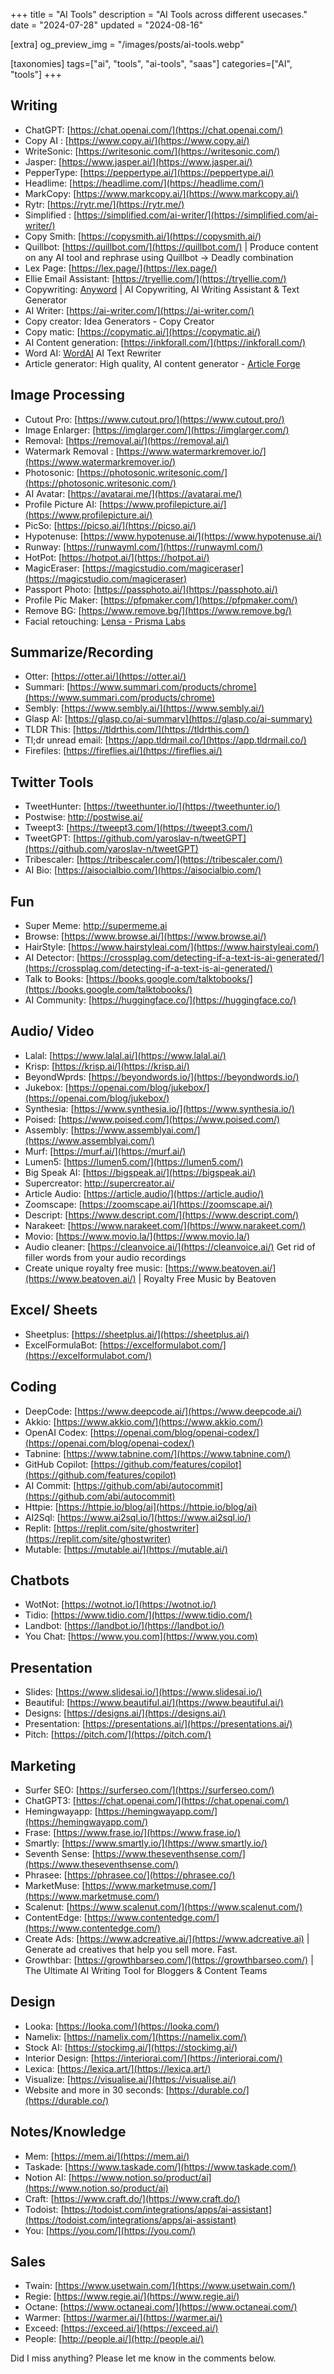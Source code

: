 +++
title = "AI Tools"
description = "AI Tools across different usecases."
date = "2024-07-28"
updated = "2024-08-16"

[extra]
og_preview_img = "/images/posts/ai-tools.webp"

[taxonomies]
tags=["ai", "tools", "ai-tools", "saas"]
categories=["AI", "tools"]
+++

## Writing

* ChatGPT: [https://chat.openai.com/](https://chat.openai.com/)
* Copy AI : [https://www.copy.ai/](https://www.copy.ai/)
* WriteSonic: [https://writesonic.com/](https://writesonic.com/)
* Jasper: [https://www.jasper.ai/](https://www.jasper.ai/)
* PepperType: [https://peppertype.ai/](https://peppertype.ai/)
* Headlime: [https://headlime.com/](https://headlime.com/)
* MarkCopy: [https://www.markcopy.ai/](https://www.markcopy.ai/)
* Rytr: [https://rytr.me/](https://rytr.me/)
* Simplified : [https://simplified.com/ai-writer/](https://simplified.com/ai-writer/)
* Copy Smith: [https://copysmith.ai/](https://copysmith.ai/)
* Quillbot: [https://quillbot.com/](https://quillbot.com/) | Produce content on any AI tool and rephrase using Quillbot → Deadly combination
* Lex Page: [https://lex.page/](https://lex.page/)
* Ellie Email Assistant: [https://tryellie.com/](https://tryellie.com/)
* Copywriting: [Anyword](https://anyword.com) | AI Copywriting, AI Writing Assistant & Text Generator
* AI Writer: [https://ai-writer.com/](https://ai-writer.com/)
* Copy creator: Idea Generators - Copy Creator
* Copy matic: [https://copymatic.ai/](https://copymatic.ai/)
* AI Content generation: [https://inkforall.com/](https://inkforall.com/)
* Word AI: [WordAI](https://www.word.ai) AI Text Rewriter
* Article generator: High quality, AI content generator - [Article Forge](https://www.articleforge.com/)

## Image Processing

* Cutout Pro: [https://www.cutout.pro/](https://www.cutout.pro/)
* Image Enlarger: [https://imglarger.com/](https://imglarger.com/)
* Removal: [https://removal.ai/](https://removal.ai/)
* Watermark Removal : [https://www.watermarkremover.io/](https://www.watermarkremover.io/)
* Photosonic: [https://photosonic.writesonic.com/](https://photosonic.writesonic.com/)
* AI Avatar: [https://avatarai.me/](https://avatarai.me/)
* Profile Picture AI: [https://www.profilepicture.ai/](https://www.profilepicture.ai/)
* PicSo: [https://picso.ai/](https://picso.ai/)
* Hypotenuse: [https://www.hypotenuse.ai/](https://www.hypotenuse.ai/)
* Runway: [https://runwayml.com/](https://runwayml.com/)
* HotPot: [https://hotpot.ai/](https://hotpot.ai/)
* MagicEraser: [https://magicstudio.com/magiceraser](https://magicstudio.com/magiceraser)
* Passport Photo: [https://passphoto.ai/](https://passphoto.ai/)
* Profile Pic Maker: [https://pfpmaker.com/](https://pfpmaker.com/)
* Remove BG: [https://www.remove.bg/](https://www.remove.bg/)
* Facial retouching: [Lensa - Prisma Labs](https://prisma-ai.com/lensa)

## Summarize/Recording

* Otter: [https://otter.ai/](https://otter.ai/)
* Summari: [https://www.summari.com/products/chrome](https://www.summari.com/products/chrome)
* Sembly: [https://www.sembly.ai/](https://www.sembly.ai/)
* Glasp AI: [https://glasp.co/ai-summary](https://glasp.co/ai-summary)
* TLDR This: [https://tldrthis.com/](https://tldrthis.com/)
* Tl;dr unread email: [https://app.tldrmail.co/](https://app.tldrmail.co/)
* Firefiles: [https://fireflies.ai/](https://fireflies.ai/)

## Twitter Tools

* TweetHunter: [https://tweethunter.io/](https://tweethunter.io/)
* Postwise: http://postwise.ai/
* Tweept3: [https://tweept3.com/](https://tweept3.com/)
* TweetGPT: [https://github.com/yaroslav-n/tweetGPT](https://github.com/yaroslav-n/tweetGPT)
* Tribescaler: [https://tribescaler.com/](https://tribescaler.com/)
* AI Bio: [https://aisocialbio.com/](https://aisocialbio.com/)

## Fun

* Super Meme: http://supermeme.ai
* Browse: [https://www.browse.ai/](https://www.browse.ai/)
* HairStyle: [https://www.hairstyleai.com/](https://www.hairstyleai.com/)
* AI Detector: [https://crossplag.com/detecting-if-a-text-is-ai-generated/](https://crossplag.com/detecting-if-a-text-is-ai-generated/)
* Talk to Books: [https://books.google.com/talktobooks/](https://books.google.com/talktobooks/)
* AI Community: [https://huggingface.co/](https://huggingface.co/)

## Audio/ Video

* Lalal: [https://www.lalal.ai/](https://www.lalal.ai/)
* Krisp: [https://krisp.ai/](https://krisp.ai/)
* BeyondWprds: [https://beyondwords.io/](https://beyondwords.io/)
* Jukebox: [https://openai.com/blog/jukebox/](https://openai.com/blog/jukebox/)
* Synthesia: [https://www.synthesia.io/](https://www.synthesia.io/)
* Poised: [https://www.poised.com/](https://www.poised.com/)
* Assembly: [https://www.assemblyai.com/](https://www.assemblyai.com/)
* Murf: [https://murf.ai/](https://murf.ai/)
* Lumen5: [https://lumen5.com/](https://lumen5.com/)
* Big Speak AI: [https://bigspeak.ai/](https://bigspeak.ai/)
* Supercreator: http://supercreator.ai/
* Article Audio: [https://article.audio/](https://article.audio/)
* Zoomscape: [https://zoomscape.ai/](https://zoomscape.ai/)
* Descript: [https://www.descript.com/](https://www.descript.com/)
* Narakeet: [https://www.narakeet.com/](https://www.narakeet.com/)
* Movio: [https://www.movio.la/](https://www.movio.la/)
* Audio cleaner:  [https://cleanvoice.ai/](https://cleanvoice.ai/)  Get rid of filler words from your audio recordings
* Create unique royalty free music: [https://www.beatoven.ai/](https://www.beatoven.ai/) | Royalty Free Music by Beatoven

## Excel/ Sheets

* Sheetplus: [https://sheetplus.ai/](https://sheetplus.ai/)
* ExcelFormulaBot: [https://excelformulabot.com/](https://excelformulabot.com/)

## Coding

* DeepCode: [https://www.deepcode.ai/](https://www.deepcode.ai/)
* Akkio: [https://www.akkio.com/](https://www.akkio.com/)
* OpenAI Codex: [https://openai.com/blog/openai-codex/](https://openai.com/blog/openai-codex/)
* Tabnine: [https://www.tabnine.com/](https://www.tabnine.com/)
* GitHub Copilot: [https://github.com/features/copilot](https://github.com/features/copilot)
* AI Commit: [https://github.com/abi/autocommit](https://github.com/abi/autocommit)
* Httpie: [https://httpie.io/blog/ai](https://httpie.io/blog/ai)
* AI2Sql: [https://www.ai2sql.io/](https://www.ai2sql.io/)
* Replit: [https://replit.com/site/ghostwriter](https://replit.com/site/ghostwriter)
* Mutable: [https://mutable.ai/](https://mutable.ai/)

## Chatbots

* WotNot: [https://wotnot.io/](https://wotnot.io/)
* Tidio: [https://www.tidio.com/](https://www.tidio.com/)
* Landbot: [https://landbot.io/](https://landbot.io/)
* You Chat: [https://www.you.com](https://www.you.com)

## Presentation

* Slides: [https://www.slidesai.io/](https://www.slidesai.io/)
* Beautiful: [https://www.beautiful.ai/](https://www.beautiful.ai/)
* Designs: [https://designs.ai/](https://designs.ai/)
* Presentation: [https://presentations.ai/](https://presentations.ai/)
* Pitch: [https://pitch.com/](https://pitch.com/)

## Marketing

* Surfer SEO: [https://surferseo.com/](https://surferseo.com/)
* ChatGPT3: [https://chat.openai.com/](https://chat.openai.com/)
* Hemingwayapp: [https://hemingwayapp.com/](https://hemingwayapp.com/)
* Frase: [https://www.frase.io/](https://www.frase.io/)
* Smartly: [https://www.smartly.io/](https://www.smartly.io/)
* Seventh Sense: [https://www.theseventhsense.com/](https://www.theseventhsense.com/)
* Phrasee: [https://phrasee.co/](https://phrasee.co/)
* MarketMuse: [https://www.marketmuse.com/](https://www.marketmuse.com/)
* Scalenut: [https://www.scalenut.com/](https://www.scalenut.com/)
* ContentEdge: [https://www.contentedge.com/](https://www.contentedge.com/)
* Create Ads: [https://www.adcreative.ai/](https://www.adcreative.ai) | Generate ad creatives that help you sell more. Fast.
* Growthbar: [https://growthbarseo.com/](https://growthbarseo.com/) | The Ultimate AI Writing Tool for Bloggers & Content Teams

## Design
* Looka: [https://looka.com/](https://looka.com/)
* Namelix: [https://namelix.com/](https://namelix.com/)
* Stock AI: [https://stockimg.ai/](https://stockimg.ai/)
* Interior Design: [https://interiorai.com/](https://interiorai.com/)
* Lexica: [https://lexica.art/](https://lexica.art/)
* Visualize: [https://visualise.ai/](https://visualise.ai/)
* Website and more in 30 seconds: [https://durable.co/](https://durable.co/)

## Notes/Knowledge

* Mem: [https://mem.ai/](https://mem.ai/)
* Taskade: [https://www.taskade.com/](https://www.taskade.com/)
* Notion AI: [https://www.notion.so/product/ai](https://www.notion.so/product/ai)
* Craft: [https://www.craft.do/](https://www.craft.do/)
* Todoist: [https://todoist.com/integrations/apps/ai-assistant](https://todoist.com/integrations/apps/ai-assistant)
* You: [https://you.com/](https://you.com/)

## Sales

* Twain: [https://www.usetwain.com/](https://www.usetwain.com/)
* Regie: [https://www.regie.ai/](https://www.regie.ai/)
* Octane: [https://www.octaneai.com/](https://www.octaneai.com/)
* Warmer: [https://warmer.ai/](https://warmer.ai/)
* Exceed: [https://exceed.ai/](https://exceed.ai/)
* People: [http://people.ai/](http://people.ai/)

Did I miss anything? Please let me know in the comments below.
